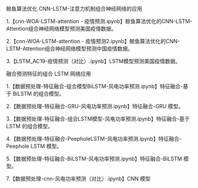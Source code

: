鲸鱼算法优化 CNN-LSTM-注意力机制组合神经网络的应用

1.【cnn-WOA-LSTM-attention - 疫情预测.ipynb】鲸鱼算法优化的CNN-LSTM-Attention组合神经网络模型预测美国疫情数据。

2.【cnn-WOA-LSTM-attention - 疫情预测2.ipynb】鲸鱼算法优化的CNN-LSTM-Attention组合神经网络模型预测中国疫情数据。

3.【LSTM_AC19-疫情预测（对比）.ipynb】LSTM模型预测美国疫情数据。


融合预测特征的组合 LSTM 网络应用

1.【数据预处理-特征融合-组合模型BiLSTM-风电功率预测.ipynb】特征融合-基于 BiLSTM 的组合模型。

2.【数据预处理-特征融合-GRU-风电功率预测.ipynb】特征融合-GRU 模型。

3.【数据预处理-特征融合-组合LSTM模型-风电功率预测.ipynb】特征融合-基于 LSTM 的组合模型。

4.【数据预处理-特征融合-PeepholeLSTM-风电功率预测.ipynb】特征融合-Peephole LSTM 模型。

5.【数据预处理-特征融合-BiLSTM-风电功率预测.ipynb】特征融合-BiLSTM 模型。

7.【数据预处理-cnn-风电功率预测（对比）.ipynb】CNN 模型
